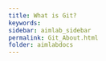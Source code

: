 ```yaml
---
title: What is Git?
keywords: 
sidebar: aimlab_sidebar
permalink: Git_About.html
folder: aimlabdocs
---
```


